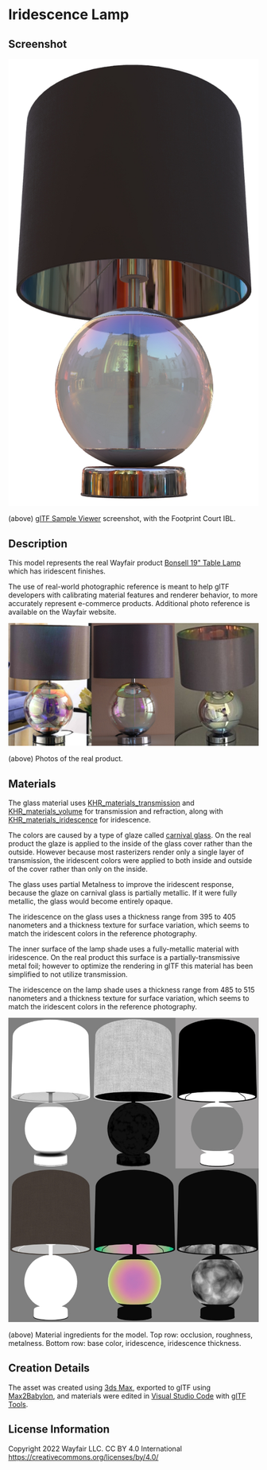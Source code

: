 # Iridescence Lamp

## Screenshot

![A screenshot of the glTF model in the glTF Sample Viewer.](screenshot/screenshot_Large.jpg)

(above) [glTF Sample Viewer](https://github.khronos.org/glTF-Sample-Viewer-Release/) screenshot, with the Footprint Court IBL.

## Description

This model represents the real Wayfair product [Bonsell 19" Table Lamp](https://www.wayfair.com/lighting/pdp/wrought-studio-bonsell-19-table-lamp-w002337865.html) which has iridescent finishes. 

The use of real-world photographic reference is meant to help glTF developers with calibrating material features and renderer behavior, to more accurately represent e-commerce products. Additional photo reference is available on the Wayfair website.

![Photos of the real product.](screenshot/reference_Photos.jpg)

(above) Photos of the real product.


## Materials

The glass material uses [KHR_materials_transmission](https://github.com/KhronosGroup/glTF/tree/master/extensions/2.0/Khronos/KHR_materials_transmission) and [KHR_materials_volume](https://github.com/KhronosGroup/glTF/tree/master/extensions/2.0/Khronos/KHR_materials_volume) for transmission and refraction, along with [KHR_materials_iridescence](https://github.com/KhronosGroup/glTF/pull/2027) for iridescence. 

The colors are caused by a type of glaze called [carnival glass](http://www.ddoty.com/newcomers.html). On the real product the glaze is applied to the inside of the glass cover rather than the outside. However because most rasterizers render only a single layer of transmission, the iridescent colors were applied to both inside and outside of the cover rather than only on the inside.

The glass uses partial Metalness to improve the iridescent response, because the glaze on carnival glass is partially metallic. If it were fully metallic, the glass would become entirely opaque.

The iridescence on the glass uses a thickness range from 395 to 405 nanometers and a thickness texture for surface variation, which seems to match the iridescent colors in the reference photography.

The inner surface of the lamp shade uses a fully-metallic material with iridescence. On the real product this surface is a partially-transmissive metal foil; however to optimize the rendering in glTF this material has been simplified to not utilize transmission. 

The iridescence on the lamp shade uses a thickness range from 485 to 515 nanometers and a thickness texture for surface variation, which seems to match the iridescent colors in the reference photography.

![screenshot](screenshot/Textures.jpg)

(above) Material ingredients for the model. Top row: occlusion, roughness, metalness. Bottom row: base color, iridescence, iridescence thickness.


## Creation Details

The asset was created using [3ds Max](https://www.autodesk.com/products/3ds-max), exported to glTF using [Max2Babylon](https://github.com/BabylonJS/Exporters#babylonjs-exporters), and materials were edited in [Visual Studio Code](https://code.visualstudio.com/) with [glTF Tools](https://github.com/AnalyticalGraphicsInc/gltf-vscode#gltf-tools-extension-for-visual-studio-code).


## License Information

Copyright 2022 Wayfair LLC. CC BY 4.0 International https://creativecommons.org/licenses/by/4.0/
